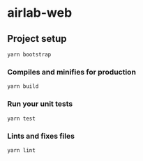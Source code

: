 # airlab-web

## Project setup
```
yarn bootstrap
```

### Compiles and minifies for production
```
yarn build
```

### Run your unit tests
```
yarn test
```

### Lints and fixes files
```
yarn lint
```
